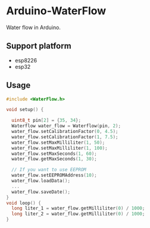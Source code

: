 # Arduino-WaterFlow

Water flow in Arduino.

## Support platform

- esp8226
- esp32

## Usage

```cpp
#include <WaterFlow.h>

void setup() {

  uint8_t pin[2] = {35, 34};
  Waterflow water_flow = Waterflow(pin, 2);
  water_flow.setCalibrationFactor(0, 4.5);
  water_flow.setCalibrationFactor(1, 7.5);
  water_flow.setMaxMilliliter(1, 50);
  water_flow.setMaxMilliliter(1, 100);
  water_flow.setMaxSeconds(1, 60);
  water_flow.getMaxSeconds(1, 30);

  // If you want to use EEPROM
  water_flow.setEEPROMAddress(10);
  water_flow.loadData();
  ...
  water_flow.saveDate();
}
void loop() {
  long liter_1 = water_flow.getMilliliter(0) / 1000;
  long liter_2 = water_flow.getMilliliter(0) / 1000;
}
```
